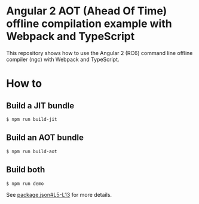 # Angular 2 AOT (Ahead Of Time) offline compilation example with Webpack and TypeScript

This repository shows how to use the Angular 2 (RC6) command line offline compiler (ngc) with Webpack and TypeScript.

# How to

## Build a JIT bundle

```
$ npm run build-jit
```


## Build an AOT bundle

```
$ npm run build-aot
```

## Build both

```
$ npm run demo
```

See [package.json#L5-L13](https://github.com/manekinekko/angular2-aot-demo/blob/master/package.json#L5-L13) for more details.

